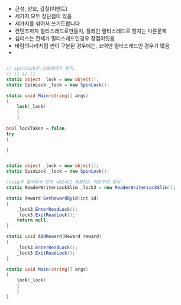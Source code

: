 - 근성, 양보, 갑질(이벤트)
- 세가지 모두 장단점이 있음
- 세가지를 섞어서 쓰기도합니다
- 컨텐츠까지 멀티스레드로만들지, 플레만 멀티스레드로 할지는 다른문제
- 심리스는 전체가 멀티스레드인경우 장점이잇음
- 바람의나라처럼 씬이 구분된 경우에는, 코어만 멀티스레드인 경우가 많음
- 
```C#

// spinlock은 상호배제가 원칙.
// [] [] []
static object _lock = new object();
static SpinLock _lock = new SpinLock();

static void Main(string[] args)
{
	lock(_lock)
	{
	}

bool lockTaken = false;
try 
{

}

```


```C#

static object _lock = new object();
static SpinLock _lock = new SpinLock();

//vip가 들어와서 모두 내보내고 독점하는 자본주의 방식 
static ReaderWriterLockSlim _lock3 = new ReaderWriterLockSlim();

static Reward GetRewardByid(int id)
{
	_lock3.EnterReadLock();
	_lock3.ExitReadLock();
	return null;
}

static void AddReward(Reward reward)
{
	_lock3.EnterReadLock();
	_lock3.ExitReadLock();
}

static void Main(string[] args)
{
	lock(_lock)
	{
	}
}
```
